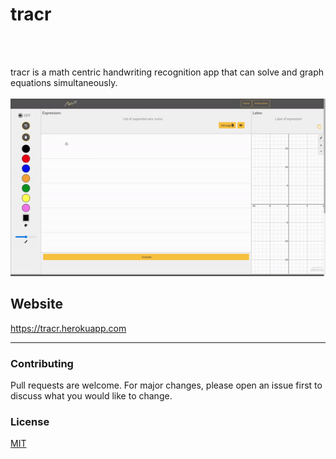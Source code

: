 # tracr
\
&nbsp;

tracr is a math centric handwriting recognition app that can solve and graph equations simultaneously. 
\
&nbsp;
![tracr gif](tracr-gif.gif)

## Website
https://tracr.herokuapp.com<hr>

### Contributing
Pull requests are welcome. For major changes, please open an issue first to discuss what you would like to change.


### License
[MIT](https://choosealicense.com/licenses/mit/)
